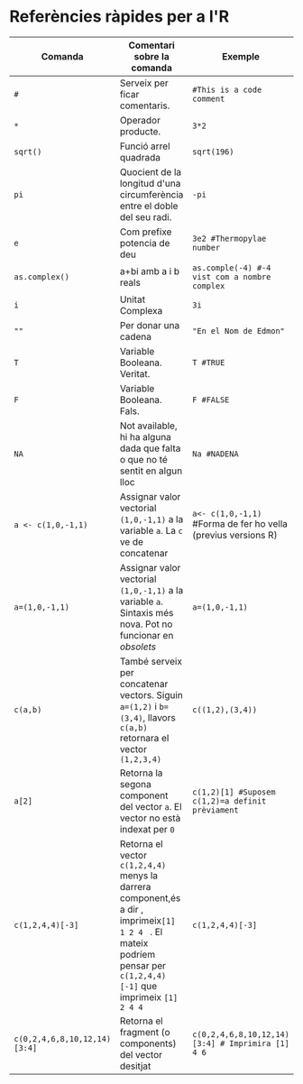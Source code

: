 # Referències ràpides per a l'R

|Comanda|Comentari sobre la comanda|Exemple                   |
|-------|--------------------------|--------------------------|
|   `#`   | Serveix per ficar comentaris. | `#This is a code comment` |
| `*` | Operador producte.| `3*2` |
|`sqrt()`|Funció arrel quadrada| `sqrt(196)`|
|`pi`|Quocient de la longitud d'una circumferència entre el doble del seu radi.|`-pi`|
|`e`|Com prefixe potencia de deu| `3e2 #Thermopylae number` |
|`as.complex()`|a+bi amb a i b reals|`as.comple(-4) #-4 vist com a nombre complex` |
|`i`|Unitat Complexa|`3i`|
|`""`|Per donar una cadena|`"En el Nom de Edmon"`|
|`T`| Variable Booleana. Veritat. |`T #TRUE`|
|`F`|Variable Booleana. Fals.|`F #FALSE`|
|`NA`|Not available, hi ha alguna dada que falta o que no té sentit en algun lloc|`Na #NADENA`|
|`a <- c(1,0,-1,1)`|Assignar valor vectorial `(1,0,-1,1)` a la variable `a`. La `c` ve de concatenar |`a<- c(1,0,-1,1)` #Forma de fer ho vella (previus versions R)|
|`a=(1,0,-1,1)`|Assignar valor vectorial `(1,0,-1,1)` a la variable `a`. Sintaxis més nova. Pot no funcionar en _obsolets_ |`a=(1,0,-1,1)`|
|`c(a,b)`|També serveix per concatenar vectors. Siguin `a=(1,2)` i `b=(3,4)`, llavors `c(a,b)` retornara el vector `(1,2,3,4)`|`c((1,2),(3,4))`|
|`a[2]`|Retorna la segona component del vector `a`. El vector no està indexat per `0`|`c(1,2)[1] #Suposem c(1,2)=a definit prèviament`|
|`c(1,2,4,4)[-3]`|Retorna el vector `c(1,2,4,4)` menys la darrera component,és a dir , imprimeix`[1] 1 2 4 ` . El mateix podríem pensar per `c(1,2,4,4)[-1]` que imprimeix `[1]  2 4 4 ` |`c(1,2,4,4)[-3]`|
|`c(0,2,4,6,8,10,12,14)[3:4]`|Retorna el fragment (o components) del vector desitjat|`c(0,2,4,6,8,10,12,14)[3:4] # Imprimira [1] 4 6`|

